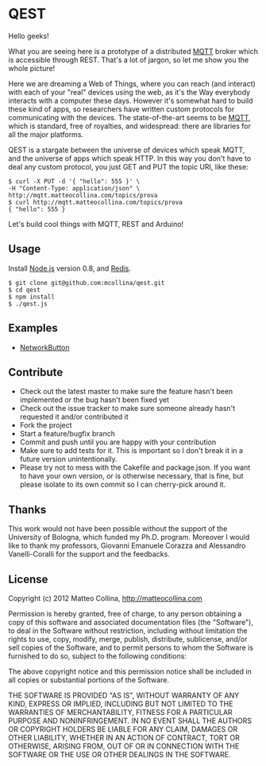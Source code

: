 
# QEST

Hello geeks!

What you are seeing here is a prototype of a distributed [MQTT](http://mqtt.org) broker which is accessible through REST.
That's a lot of jargon, so let me show you the whole picture!

Here we are dreaming a Web of Things, where you can reach (and interact) with each of your "real" devices using the web,
as it's the Way everybody interacts with a computer these days.
However it's somewhat hard to build these kind of apps, so researchers have written custom protocols for communicating 
with the devices.
The state-of-the-art seems to be [MQTT](http://mqtt.org), which is standard, free of royalties, and widespread: 
there are libraries for all the major platforms.

QEST is a stargate between the universe of devices which speak MQTT, and the universe of apps which
speak HTTP.
In this way you don't have to deal any custom protocol, you just GET and PUT the topic URI, like these:

    $ curl -X PUT -d '{ "hello": 555 }' \
    -H "Content-Type: application/json" \
    http://mqtt.matteocollina.com/topics/prova
    $ curl http://mqtt.matteocollina.com/topics/prova
    { "hello": 555 }

Let's build cool things with MQTT, REST and Arduino!

## Usage

Install [Node.js](http://nodejs.org) version 0.8, and
[Redis](http://redis.io).

```
$ git clone git@github.com:mcollina/qest.git
$ cd qest
$ npm install
$ ./qest.js
```

## Examples

* [NetworkButton](https://github.com/mcollina/qest/wiki/Network-Button-Example)

## Contribute

* Check out the latest master to make sure the feature hasn't been
  implemented or the bug hasn't been fixed yet
* Check out the issue tracker to make sure someone already hasn't
  requested it and/or contributed it
* Fork the project
* Start a feature/bugfix branch
* Commit and push until you are happy with your contribution
* Make sure to add tests for it. This is important so I don't break it
  in a future version unintentionally.
* Please try not to mess with the Cakefile and package.json. If you
  want to have your own version, or is otherwise necessary, that is
  fine, but please isolate to its own commit so I can cherry-pick around
  it.

## Thanks

This work would not have been possible without the support
of the University of Bologna, which funded my Ph.D. program.
Moreover I would like to thank my professors, Giovanni
Emanuele Corazza and Alessandro Vanelli-Coralli for the support
and the feedbacks.

## License

Copyright (c) 2012 Matteo Collina, http://matteocollina.com

Permission is hereby granted, free of charge, to any person
obtaining a copy of this software and associated documentation
files (the "Software"), to deal in the Software without
restriction, including without limitation the rights to use,
copy, modify, merge, publish, distribute, sublicense, and/or sell
copies of the Software, and to permit persons to whom the
Software is furnished to do so, subject to the following
conditions:

The above copyright notice and this permission notice shall be
included in all copies or substantial portions of the Software.

THE SOFTWARE IS PROVIDED "AS IS", WITHOUT WARRANTY OF ANY KIND,
EXPRESS OR IMPLIED, INCLUDING BUT NOT LIMITED TO THE WARRANTIES
OF MERCHANTABILITY, FITNESS FOR A PARTICULAR PURPOSE AND
NONINFRINGEMENT. IN NO EVENT SHALL THE AUTHORS OR COPYRIGHT
HOLDERS BE LIABLE FOR ANY CLAIM, DAMAGES OR OTHER LIABILITY,
WHETHER IN AN ACTION OF CONTRACT, TORT OR OTHERWISE, ARISING
FROM, OUT OF OR IN CONNECTION WITH THE SOFTWARE OR THE USE OR
OTHER DEALINGS IN THE SOFTWARE.
